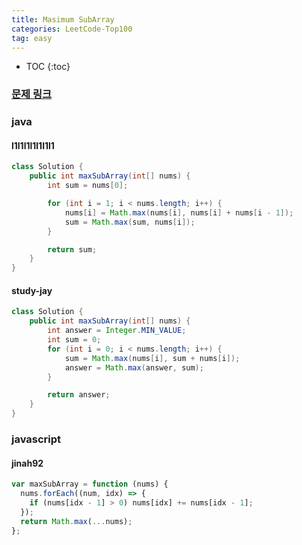```yaml
---
title: Masimum SubArray
categories: LeetCode-Top100
tag: easy
---
```


- TOC
  {:toc}

### [문제 링크](https://leetcode.com/problems/maximum-subarray/)

### java

#### l1l1l1l1l1l1l1

```java
class Solution {
    public int maxSubArray(int[] nums) {
        int sum = nums[0];

        for (int i = 1; i < nums.length; i++) {
            nums[i] = Math.max(nums[i], nums[i] + nums[i - 1]);
            sum = Math.max(sum, nums[i]);
        }

        return sum;
    }
}
```
#### study-jay

```java
class Solution {
    public int maxSubArray(int[] nums) {
        int answer = Integer.MIN_VALUE;
        int sum = 0;
        for (int i = 0; i < nums.length; i++) {
            sum = Math.max(nums[i], sum + nums[i]);
            answer = Math.max(answer, sum);
        }

        return answer;
    }
}
```

### javascript

#### jinah92

```javascript
var maxSubArray = function (nums) {
  nums.forEach((num, idx) => {
    if (nums[idx - 1] > 0) nums[idx] += nums[idx - 1];
  });
  return Math.max(...nums);
};
```
